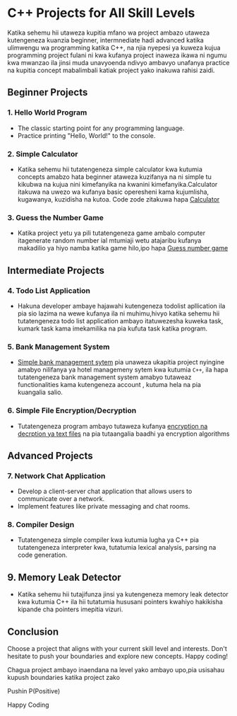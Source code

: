 # C++ Projects for All Skill Levels

Katika sehemu hii utaweza kupitia mfano wa project ambazo utaweza kutengeneza kuanzia beginner, intermnediate hadi advanced katika ulimwengu wa programming katika C++, na njia nyepesi ya kuweza kujua programming project fulani ni kwa kufanya project inaweza ikawa ni ngumu kwa mwanzao ila jinsi muda unavyoenda ndivyo ambavyo unafanya practice na kupitia concept mabalimbali katiak project yako inakuwa rahisi zaidi.

## Beginner Projects

### 1. **Hello World Program**

- The classic starting point for any programming language.
- Practice printing "Hello, World!" to the console.

### 2. **Simple Calculator**

- Katika sehemu hii tutatengeneza simple calculator kwa kutumia concepts amabzo hata beginner ataweza kuzifanya na ni simple tu kikubwa na kujua nini kimefanyika na kwanini kimefanyika.Calculator itakuwa na uwezo wa kufanya basic operesheni kama kujumlisha, kugawanya, kuzidisha na kutoa. Code zode zitakuwa hapa [Calculator](/C++%20Learning-lab/projects/beginer/calculator.cpp)

### 3. **Guess the Number Game**

- Katika project yetu ya pili tutatengeneza game ambalo computer itagenerate random number ial mtumiaji wetu atajaribu kufanya makadilio ya hiyo namba katika game hilo,ipo hapa [Guess number game](/C++%20Learning-lab/projects/beginer/guessNumber.cpp)

## Intermediate Projects

### 4. **Todo List Application**

- Hakuna developer ambaye hajawahi kutengeneza todolist apllication ila pia sio lazima na wewe kufanya ila ni muhimu,hivyo katika sehemu hii tutatengeneza todo list application ambayo itatuwezesha kuweka task, kumark task kama imekamilika na pia kufuta task katika program.

### 5. **Bank Management System**

- [Simple bank management sytem](/C++%20Learning-lab/projects/intermediate/bankManagement.cpp) pia unaweza ukapitia project nyingine amabyo nilifanya ya hotel managemeny sytem kwa kutumia `C++`, ila hapa tutatengeneza bank management system amabyo tutaweaz functionalities kama kutengeneza account , kutuma hela na pia kuangalia salio.

### 6. **Simple File Encryption/Decryption**

- Tutatengeneza program ambayo tutaweza kufanya [encryption na decrption ya text files](/C++%20Learning-lab/projects/intermediate/fileEncryption.cpp) na pia tutaangalia baadhi ya encryption algorithms

## Advanced Projects

### 7. **Network Chat Application**

- Develop a client-server chat application that allows users to communicate over a network.
- Implement features like private messaging and chat rooms.

### 8. **Compiler Design**

- Tutatengeneza simple compiler kwa kutumia lugha ya C++ pia tutatengeneza interpreter kwa, tutatumia lexical analysis, parsing na code generation.

## 9. Memory Leak Detector

- Katika sehemu hii tutajifunza jinsi ya kutengeneza memory leak detector kwa kutumia C++ ila hii tutatumia hususani pointers kwahiyo hakikisha kipande cha pointers imepitia vizuri.

## Conclusion

Choose a project that aligns with your current skill level and interests. Don't hesitate to push your boundaries and explore new concepts. Happy coding!

Chagua project ambayo inaendana na level yako ambayo upo,pia usisahau kupush boundaries katika project zako

Pushin P(Positive)

Happy Coding

